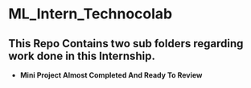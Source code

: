 # ML_Intern_Technocolab
## This Repo Contains two sub folders regarding work done in this Internship.
* **Mini Project Almost Completed And Ready To Review**
